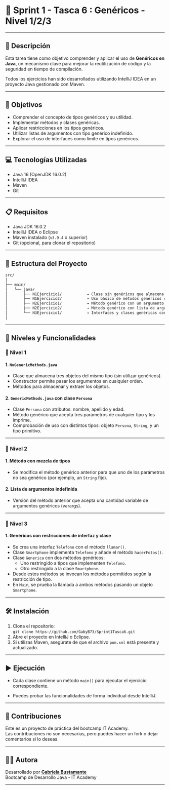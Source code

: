 # 🚨 Sprint 1 - Tasca 6 : Genéricos - Nivel 1/2/3

---

## 📄 Descripción

Esta tarea tiene como objetivo comprender y aplicar el uso de **Genéricos en Java**, un mecanismo clave para mejorar la reutilización de código y la seguridad en tiempo de compilación.

Todos los ejercicios han sido desarrollados utilizando IntelliJ IDEA en un proyecto Java gestionado con Maven.

---
## 🎯 Objetivos

- Comprender el concepto de tipos genéricos y su utilidad.
- Implementar métodos y clases genéricas.
- Aplicar restricciones en los tipos genéricos.
- Utilizar listas de argumentos con tipo genérico indefinido.
- Explorar el uso de interfaces como límite en tipos genéricos.

---

## 💻 Tecnologías Utilizadas

- Java 16 (OpenJDK 16.0.2)
- IntelliJ IDEA
- Maven
- Git

---

## 📋 Requisitos

- Java JDK 16.0.2
- IntelliJ IDEA o Eclipse
- Maven instalado (`v3.9.4` o superior)
- Git (opcional, para clonar el repositorio)

---

## 📁 Estructura del Proyecto

```bash
src/
│
├── main/
│   └── java/
│       ├── N1Ejercicio1/           → Clase sin genéricos que almacena tres objetos del mismo tipo (NoGenericMethods)
│       ├── N1Ejercicio2/           → Uso básico de métodos genéricos con distintos tipos y clase Persona
│       ├── N2Ejercicio1/           → Método genérico con un argumento no genérico
│       ├── N2Ejercicio2/           → Método genérico con lista de argumentos variable (varargs)
│       └── N3Ejercicio1/           → Interfaces y clases genéricas con restricciones (Teléfono, Smartphone, Genérica)
│
```

---

## 🧪 Niveles y Funcionalidades

### 🔹 Nivel 1

#### 1. `NoGenericMethods.java`

- Clase que almacena tres objetos del mismo tipo (sin utilizar genéricos).
- Constructor permite pasar los argumentos en cualquier orden.
- Métodos para almacenar y extraer los objetos.
#### 2. `GenericMethods.java` con clase `Persona`

- Clase `Persona` con atributos: nombre, apellido y edad.
- Método genérico que acepta tres parámetros de cualquier tipo y los imprime.
- Comprobación de uso con distintos tipos: objeto `Persona`, `String`, y un tipo primitivo.

---

### 🔸 Nivel 2

#### 1. Método con mezcla de tipos

- Se modifica el método genérico anterior para que uno de los parámetros no sea genérico (por ejemplo, un `String` fijo).
#### 2. Lista de argumentos indefinida

- Versión del método anterior que acepta una cantidad variable de argumentos genéricos (varargs).

---

### 🔺 Nivel 3

#### 1. Genéricos con restricciones de interfaz y clase

- Se crea una interfaz `Telefono` con el método `llamar()`.
- Clase `Smartphone` implementa `Telefono` y añade el método `hacerFotos()`.
- Clase `Generica` con dos métodos genéricos:
    - Uno restringido a tipos que implementen `Telefono`.
    - Otro restringido a la clase `Smartphone`.
- Desde estos métodos se invocan los métodos permitidos según la restricción de tipo.
- En `Main`, se prueba la llamada a ambos métodos pasando un objeto `Smartphone`.

---

## 🛠️ Instalación

1. Clona el repositorio:  
   `git clone https://github.com/GabyB73/Sprint1Tasca6.git`
2. Abre el proyecto en IntelliJ o Eclipse.
3. Si utilizas Maven, asegúrate de que el archivo `pom.xml` está presente y actualizado.

---

## ▶️ Ejecución

- Cada clase contiene un método `main()` para ejecutar el ejercicio correspondiente.

- Puedes probar las funcionalidades de forma individual desde IntelliJ.
---

## 🤝 Contribuciones

Este es un proyecto de práctica del bootcamp IT Academy.    
Las contribuciones no son necesarias, pero puedes hacer un fork o dejar comentarios si lo deseas.
  
---

## 👩‍💻 Autora

Desarrollado por **[Gabriela Bustamante](https://github.com/GabyB73)**  
Bootcamp de Desarrollo Java - IT Academy


---

